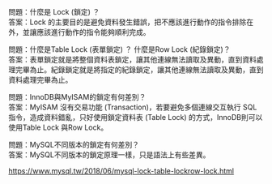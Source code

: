 問題：什麼是 Lock (鎖定) ？  
答案：Lock 的主要目的是避免資料發生錯誤，把不應該進行動作的指令排除在外，並讓應該進行動作的指令能夠順利完成。  
  
問題：什麼是Table Lock (表單鎖定) ？ 什麼是Row Lock (紀錄鎖定)？  
答案：表單鎖定就是將整個資料表鎖定，讓其他連線無法讀取及異動，直到資料處理完畢為止。紀錄鎖定就是將指定的紀錄鎖定，讓其他連線無法讀取及異動，直到資料處理完畢為止。  
  
問題：InnoDB與MyISAM的鎖定有何差別？  
答案：MyISAM 沒有交易功能 (Transaction)，若要避免多個連線交互執行 SQL 指令，造成資料錯亂，只好使用鎖定資料表 (Table Lock) 的方式，InnoDB則可以使用Table Lock 與Row Lock。  
  
問題：MySQL不同版本的鎖定有何差別？  
答案：MySQL不同版本的鎖定原理一樣，只是語法上有些差異。


https://www.mysql.tw/2018/06/mysql-lock-table-lockrow-lock.html
